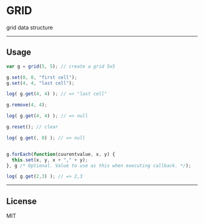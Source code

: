 # GRID

grid data structure

---------

## Usage

```js
var g = grid(5, 5); // create a grid 5x5

g.set(0, 0, "first cell");
g.set(4, 4, "last cell");

log( g.get(4, 4) ); // => "last cell"

g.remove(4, 4);

log( g.get(4, 4) ); // => null

g.reset(); // clear

log( g.get(, 0) ); // => null


g.forEach(function(cuurentvalue, x, y) {
  this.set(x, y, x + "," + y);
}, g /* Optional. Value to use as this when executing callback. */);

log( g.get(2,3) ); // => 2,3
```

---------

## License
MIT
